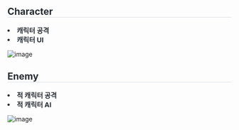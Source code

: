 <div style="text-align: left;"> 
    <h2 style="border-bottom: 1px solid #d8dee4; color: #282d33;"> Character </h2>  
    <div style="font-weight: 700; font-size: 15px; text-align: left; color: #282d33;"> <li> 캐릭터 공격</li><li> 캐릭터 UI </div> 
    </div>
    
![image](https://github.com/snnmhks/MyUnrealProject/assets/71300966/273843da-9672-486b-a20b-b7bd7bf2547d)

<div style="text-align: left;"> 
    <h2 style="border-bottom: 1px solid #d8dee4; color: #282d33;"> Enemy </h2>  
    <div style="font-weight: 700; font-size: 15px; text-align: left; color: #282d33;"> <li> 적 캐릭터 공격</li><li> 적 캐릭터 AI </div> 
    </div>
    
![image](https://github.com/snnmhks/MyUnrealProject/assets/71300966/ebc81317-bf25-4516-930c-46d5d7e01612)
